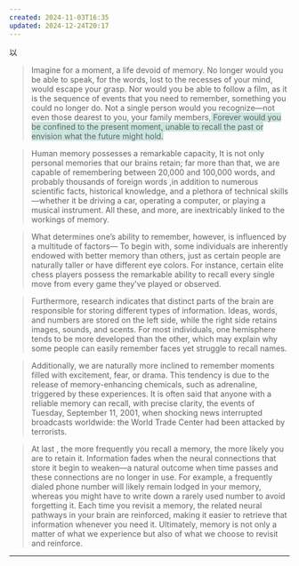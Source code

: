 ```yaml
---
created: 2024-11-03T16:35
updated: 2024-12-24T20:17
---
```

以




>Imagine for a moment, a life devoid of memory. No longer would you be able to speak, for the words, lost to the recesses of your mind, would escape your grasp. Nor would you be able to follow a film, as it is the sequence of events that you need to remember, something you could no longer do. Not a single person would you recognize—not even those dearest to you, your family members,<span style="background:rgba(3, 135, 102, 0.2)"> Forever would you be confined to the present moment, </span><span style="background:rgba(3, 135, 102, 0.2)">unable to recall the past or envision what the future might hold.</span>


>Human memory possesses a remarkable capacity, It is not only personal memories that our brains retain; far more than that, we are capable of remembering between 20,000 and 100,000 words, and probably thousands of foreign words ,in addition to numerous scientific facts, historical knowledge, and a plethora of technical skills—whether it be driving a car, operating a computer, or playing a musical instrument. All these, and more, are inextricably linked to the workings of memory.


>What determines one’s ability to remember, however, is influenced by a multitude of factors— To begin with, some individuals are inherently endowed with better memory than others, just as certain people are naturally taller or have different eye colors. For instance, certain elite chess players possess the remarkable ability to recall every single move from every game they've played or observed.

> Furthermore, research indicates that distinct parts of the brain are responsible for storing different types of information. Ideas, words, and numbers are stored on the left side, while the right side retains images, sounds, and scents. For most individuals, one hemisphere tends to be more developed than the other, which may explain why some people can easily remember faces yet struggle to recall names.



> Additionally, we are naturally more inclined to remember moments filled with excitement, fear, or drama. This tendency is due to the release of memory-enhancing chemicals, such as adrenaline, triggered by these experiences. It is often said that anyone with a reliable memory can recall, with precise clarity, the events of Tuesday, September 11, 2001, when shocking news interrupted broadcasts worldwide: the World Trade Center had been attacked by terrorists.

>At last , the more frequently you recall a memory, the more likely you are to retain it. Information fades when the neural connections that store it begin to weaken—a natural outcome when time passes and these connections are no longer in use. For example, a frequently dialed phone number will likely remain lodged in your memory, whereas you might have to write down a rarely used number to avoid forgetting it. Each time you revisit a memory, the related neural pathways in your brain are reinforced, making it easier to retrieve that information whenever you need it. Ultimately, memory is not only a matter of what we experience but also of what we choose to revisit and reinforce.

---
